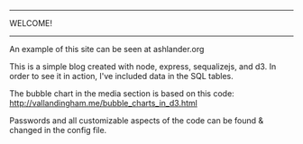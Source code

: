

****************************************************************************
WELCOME!
****************************************************************************

An example of this site can be seen at ashlander.org

This is a simple blog created with node, express, sequalizejs, and d3. In order to see it in action, I've included data in the SQL tables.

The bubble chart in the media section is based on this code:  http://vallandingham.me/bubble_charts_in_d3.html

Passwords and all customizable aspects of the code can be found & changed in the config file.


